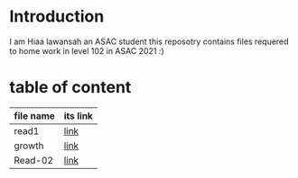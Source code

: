 # Introduction 
I am Hiaa lawansah an ASAC student 
this reposotry contains files requered to home work in level 102 in ASAC 2021 :)

# table of content 

 | file name   | its link                                                |
 | ----------- | -----------                                             |
 | read1       | [link](https://hayaa123.github.io/reading-notes/read1)  |
 | growth      |  [link](https://hayaa123.github.io/reading-notes/growth)|
 | Read-02     | [link](https://hayaa123.github.io/reading-notes/Read-02)|
 

